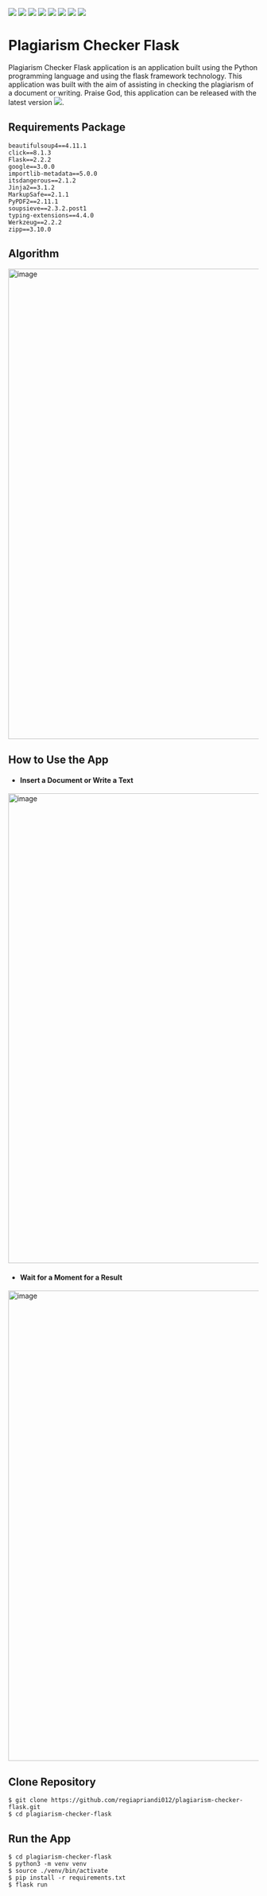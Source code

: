 ![](https://img.shields.io/github/license/regiapriandi012/plagiarism-checker-flask)
![](https://img.shields.io/github/v/release/regiapriandi012/plagiarism-checker-flask)
![](https://github.com/regiapriandi012/plagiarism-checker-flask/actions/workflows/main.yml/badge.svg)
![](https://github.com/regiapriandi012/plagiarism-checker-flask/actions/workflows/python-app.yml/badge.svg)
![](https://github.com/regiapriandi012/plagiarism-checker-flask/actions/workflows/codeql.yml/badge.svg)
![](https://github.com/regiapriandi012/plagiarism-checker-flask/actions/workflows/dependency-review.yml/badge.svg)
![](https://github.com/regiapriandi012/plagiarism-checker-flask/actions/workflows/docker-image.yml/badge.svg)
![](https://github.com/regiapriandi012/plagiarism-checker-flask/actions/workflows/docker-publish.yml/badge.svg)


# Plagiarism Checker Flask
Plagiarism Checker Flask application is an application built using the Python programming language and using the flask framework technology. This application was built with the aim of assisting in checking the plagiarism of a document or writing. Praise God, this application can be released with the latest version ![](https://img.shields.io/github/v/release/regiapriandi012/plagiarism-checker-flask).

## Requirements Package
```
beautifulsoup4==4.11.1
click==8.1.3
Flask==2.2.2
google==3.0.0
importlib-metadata==5.0.0
itsdangerous==2.1.2
Jinja2==3.1.2
MarkupSafe==2.1.1
PyPDF2==2.11.1
soupsieve==2.3.2.post1
typing-extensions==4.4.0
Werkzeug==2.2.2
zipp==3.10.0
```

## Algorithm
<img width="945" alt="image" src="https://user-images.githubusercontent.com/69528812/201469781-c88c7c93-6439-4d0a-b6ec-7ccae230d77c.png">


## How to Use the App
  - #### Insert a Document or Write a Text
  <img width="944" alt="image" src="https://user-images.githubusercontent.com/69528812/201468315-fc0a91a0-d2d8-41f4-8b5a-85a765c47b81.png">
  
  - #### Wait for a Moment for a Result
  <img width="945" alt="image" src="https://user-images.githubusercontent.com/69528812/201468374-91ec77de-d694-425c-86a6-872a3640cf16.png">

## Clone Repository
```
$ git clone https://github.com/regiapriandi012/plagiarism-checker-flask.git
$ cd plagiarism-checker-flask
```

## Run the App
```
$ cd plagiarism-checker-flask
$ python3 -m venv venv
$ source ./venv/bin/activate
$ pip install -r requirements.txt
$ flask run
```
